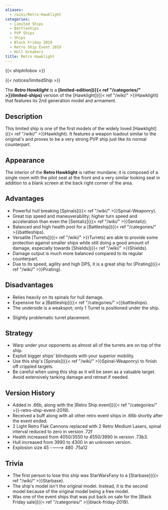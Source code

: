```yaml
---
aliases:
  - /wiki/Retro-Hawklight
categories:
  - Limited Ships
  - Battleships
  - PVP Ships
  - Ships
  - Black Friday 2019
  - Retro Ship Event 2019
  - Hull breakers
title: Retro Hawklight
---
```


{{< shipInfobox >}}

{{< notices/limitedShip >}}

The **_Retro Hawklight_** is a **[limited-edition]({{< ref "/categories/" >}}limited-ships)** version of the [Hawklight]({{< ref "/wiki/" >}}Hawklight) that features its 2nd generation model and armament.

## Description

This limited ship is one of the first models of the widely loved [Hawklight]({{< ref "/wiki/" >}}Hawklight). It features a weapon loadout similar to the original's and proves to be a very strong PVP ship just like its normal counterpart.

## Appearance

The interior of the **Retro Hawklight** is rather mundane; it is composed of a single room with the pilot seat at the front and a very similar looking seat in addition to a blank screen at the back right corner of the area.

## Advantages

- Powerful hull breaking [Spinals]({{< ref "/wiki/" >}}Spinal-Weaponry).
- Great top speed and maneuverability; higher turn speed and acceleration than even the [Sentaliz]({{< ref "/wiki/" >}}Sentaliz).
- Balanced and high health pool for a [Battleship]({{< ref "/categories/" >}}battleships).
- Versatile [Turrets]({{< ref "/wiki/" >}}Turrets) are able to provide some protection against smaller ships while still doing a good amount of damage, especially towards [Shields]({{< ref "/wiki/" >}}Shields).
- Damage output is much more balanced compared to its regular counterpart.
- Due to its speed, agility and high DPS, it is a great ship for [Pirating]({{< ref "/wiki/" >}}Pirating).

## Disadvantages

- Relies heavily on its spinals for hull damage.
- Expensive for a [Battleship]({{< ref "/categories/" >}}battleships).
- The underside is a weakspot; only 1 Turret is positioned under the ship.

<!-- -->

- Slightly problematic turret placement.

## Strategy

- Warp under your opponents as almost all of the turrets are on top of the ship.
- Exploit bigger ships' blindspots with your superior mobility.
- Use this ship's [Spinals]({{< ref "/wiki/" >}}Spinal-Weaponry) to finish off crippled targets.
- Be careful when using this ship as it will be seen as a valuable target. Avoid extensively tanking damage and retreat if needed.

## Version History

- Added in .66b, along with the [Retro Ship event]({{< ref "/categories/" >}}-retro-ship-event-2019).
- Received a buff along with all other retro event ships in .66b shortly after the event ended.
- 2 Light Retro Flak Cannons replaced with 2 Retro Medium Lasers, spinal interval reduced to zero in version .72f
- Health increased from 4050/3550 to 4550/3990 in version .73b3.
- Hull increased from 3990 to 4300 in an unknown version.
- Explosion size 45 ----> 480 .75a12

## Trivia

- The first person to lose this ship was StarWarsFany to a [Starbase]({{< ref "/wiki/" >}}Starbase).
- The ship's model isn't the original model. Instead, it is the second model because of the original model being a free model.
- <span>Was one of the event ships that was put back on sale for the [Black Friday sale]({{< ref "/categories/" >}}black-friday-2019).</span>
